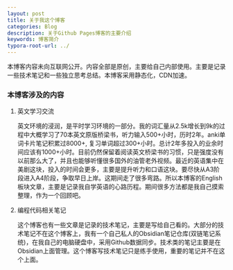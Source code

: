 ```yaml
---
layout: post
title: 关于我这个博客
categories: Blog
description: 关于Github Pages博客的主要介绍
keywords: 博客简介
typora-root-url: ../
---
```

本博客内容未向互联网公开。内容全部是原创，主要给自己内部使用。主要是记录一些技术笔记和一些独立思考总结。本博客采用静态化，CDN加速。


### 本博客涉及的内容

1. 英文学习交流

   英文环境的浸润，是平时学习环境的一部分。我的词汇量从2.5k增长到9k的过程中大概学习了70本英文原版桥梁书，听力输入500+小时，历时2年。anki单词卡片笔记积累过8000+, 复习单词超过300+小时。总计2年多投入的业余时间应该有1000+小时。目前仍然保留着阅读英文桥梁书的习惯，只是强度没有以前那么大了，并且也能够听懂很多国外的油管老外视频。最近的英语集中在美剧这块，投入的时间会更多，主要是提升听力和口语这块。要尽快从A3阶段进入A4阶段，争取早日上岸。这期间走了很多弯路。所以本博客的English板块文章，主要是记录我自学英语的心路历程。期间很多方法都是我自己摸索整理，作为一个回顾吧。

2. 编程代码相关笔记

   这个博客也有一些文章是记录的技术笔记，主要是写给自己看的。大部分的技术笔记不在这个博客上，我有一个自己私人的Obsidian笔记仓库(双链笔记系统)，在我自己的电脑硬盘中，采用Github数据同步。技术类的笔记主要是在Obsidian上面管理。这个博客写技术笔记只是练手使用，重要的笔记并不在这个上面。
   

